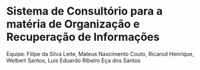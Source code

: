 <h1>Sistema de Consultório para a matéria de Organização e Recuperação de Informações</h1>
<p>Equipe: Filipe da Silva Leite, Mateus Nascimento Couto, Ricarod Henrique, Welbert Santos, Luis Eduardo Ribeiro Eça dos Santos </p>